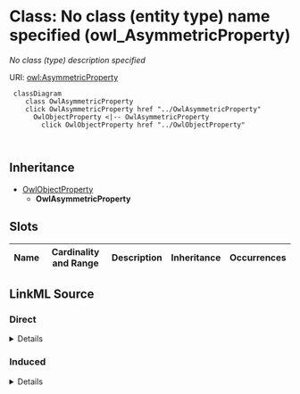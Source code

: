 

# Class: No class (entity type) name specified (owl_AsymmetricProperty)


_No class (type) description specified_







URI: [owl:AsymmetricProperty](http://www.w3.org/2002/07/owl#AsymmetricProperty)






```mermaid
 classDiagram
    class OwlAsymmetricProperty
    click OwlAsymmetricProperty href "../OwlAsymmetricProperty"
      OwlObjectProperty <|-- OwlAsymmetricProperty
        click OwlObjectProperty href "../OwlObjectProperty"
      
      
```





## Inheritance
* [OwlObjectProperty](../classes/OwlObjectProperty.md)
    * **OwlAsymmetricProperty**



## Slots

| Name | Cardinality and Range | Description | Inheritance | Occurrences |
| ---  | --- | --- | --- | --- |














## LinkML Source

<!-- TODO: investigate https://stackoverflow.com/questions/37606292/how-to-create-tabbed-code-blocks-in-mkdocs-or-sphinx -->

### Direct

<details>

```yaml
name: owl_AsymmetricProperty
conforms_to: No schema conformance document specified
description: No class (type) description specified
title: No class (entity type) name specified
from_schema: sawgraph-kg
rank: 1000
is_a: owl_ObjectProperty
class_uri: owl:AsymmetricProperty

```
</details>

### Induced

<details>

```yaml
name: owl_AsymmetricProperty
conforms_to: No schema conformance document specified
description: No class (type) description specified
title: No class (entity type) name specified
from_schema: sawgraph-kg
rank: 1000
is_a: owl_ObjectProperty
class_uri: owl:AsymmetricProperty

```
</details>
